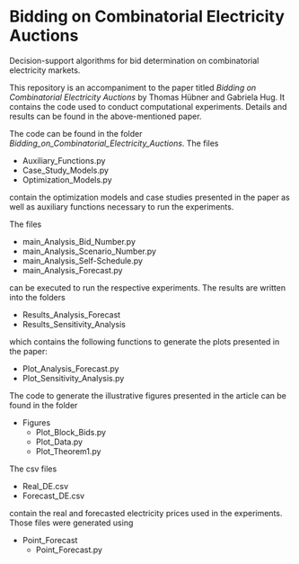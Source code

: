 # Bidding on Combinatorial Electricity Auctions
Decision-support algorithms for bid determination on combinatorial electricity markets.

This repository is an accompaniment to the paper titled *Bidding on Combinatorial Electricity Auctions* by Thomas Hübner and Gabriela Hug.
It contains the code used to conduct computational experiments. 
Details and results can be found in the above-mentioned paper.

The code can be found in the folder *Bidding_on_Combinatorial_Electricity_Auctions*. The files
  - Auxiliary_Functions.py
  - Case_Study_Models.py
  - Optimization_Models.py
    
contain the optimization models and case studies presented in the paper as well as auxiliary functions necessary to run the experiments.

The files

 - main_Analysis_Bid_Number.py
 - main_Analysis_Scenario_Number.py
 - main_Analysis_Self-Schedule.py
 - main_Analysis_Forecast.py
   
can be executed to run the respective experiments. The results are written into the folders

- Results_Analysis_Forecast
- Results_Sensitivity_Analysis
  
which contains the following functions to generate the plots presented in the paper:

- Plot_Analysis_Forecast.py
- Plot_Sensitivity_Analysis.py
  
The code to generate the illustrative figures presented in the article can be found in the folder

- Figures
  - Plot_Block_Bids.py
  - Plot_Data.py
  - Plot_Theorem1.py
    
The csv files

- Real_DE.csv
- Forecast_DE.csv
  
contain the real and forecasted electricity prices used in the experiments. Those files were generated using

- Point_Forecast
    - Point_Forecast.py
